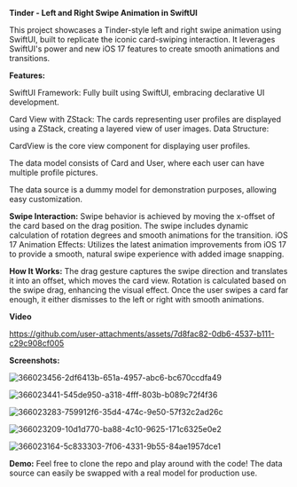 **Tinder - Left and Right Swipe Animation in SwiftUI**

This project showcases a Tinder-style left and right swipe animation using SwiftUI, built to replicate the iconic card-swiping interaction. It leverages SwiftUI's power and new iOS 17 features to create smooth animations and transitions.

**Features:**

SwiftUI Framework: Fully built using SwiftUI, embracing declarative UI development.

Card View with ZStack: The cards representing user profiles are displayed using a ZStack, creating a layered view of user images.
Data Structure:

CardView is the core view component for displaying user profiles.

The data model consists of Card and User, where each user can have multiple profile pictures.

The data source is a dummy model for demonstration purposes, allowing easy customization.

**Swipe Interaction:**
Swipe behavior is achieved by moving the x-offset of the card based on the drag position.
The swipe includes dynamic calculation of rotation degrees and smooth animations for the transition.
iOS 17 Animation Effects: Utilizes the latest animation improvements from iOS 17 to provide a smooth, natural swipe experience with added image snapping.

**How It Works:**
The drag gesture captures the swipe direction and translates it into an offset, which moves the card view.
Rotation is calculated based on the swipe drag, enhancing the visual effect.
Once the user swipes a card far enough, it either dismisses to the left or right with smooth animations.

**Video**

https://github.com/user-attachments/assets/7d8fac82-0db6-4537-b111-c29c908cf005


**Screenshots:**

![366023456-2df6413b-651a-4957-abc6-bc670ccdfa49](https://github.com/user-attachments/assets/d8155485-22c4-43d8-935a-35b58b218c23)

![366023441-545de950-a318-4fff-803b-b089c72f4f36](https://github.com/user-attachments/assets/e9fe0b70-da8b-4325-86a9-e14018d5df8e)

![366023283-759912f6-35d4-474c-9e50-57f32c2ad26c](https://github.com/user-attachments/assets/072b928a-20c4-4068-83fa-a0719c582cec)

![366023209-10d1d770-ba88-4c10-9625-171c6325e0e2](https://github.com/user-attachments/assets/fd499a5f-9730-4ea2-b1ef-8c275e0677c8)

![366023164-5c833303-7f06-4331-9b55-84ae1957dce1](https://github.com/user-attachments/assets/542992ae-fa01-46ea-ba3f-f19b7f62618b)


**Demo:**
Feel free to clone the repo and play around with the code! The data source can easily be swapped with a real model for production use.

